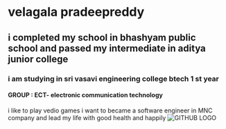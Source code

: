 # velagala pradeepreddy
## i completed my school in bhashyam public school and passed my intermediate in aditya junior college 
### i am studying in sri vasavi engineering college btech 1 st year 
#### GROUP : ECT- electronic communication technology
i like to play vedio games 
i want to became a software engineer in MNC company and lead my life with good health and happily
![GITHUB LOGO]()
